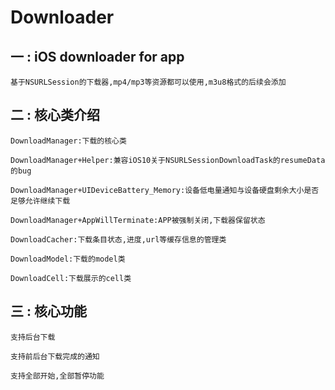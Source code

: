 # Downloader
一 : iOS downloader for app
---
    基于NSURLSession的下载器,mp4/mp3等资源都可以使用,m3u8格式的后续会添加
二 : 核心类介绍
---
	DownloadManager:下载的核心类
	
   	DownloadManager+Helper:兼容iOS10关于NSURLSessionDownloadTask的resumeData的bug
	
   	DownloadManager+UIDeviceBattery_Memory:设备低电量通知与设备硬盘剩余大小是否足够允许继续下载
	
   	DownloadManager+AppWillTerminate:APP被强制关闭,下载器保留状态

   	DownloadCacher:下载条目状态,进度,url等缓存信息的管理类

   	DownloadModel:下载的model类

   	DownloadCell:下载展示的cell类
三 : 核心功能
---
   	支持后台下载

   	支持前后台下载完成的通知

   	支持全部开始,全部暂停功能
